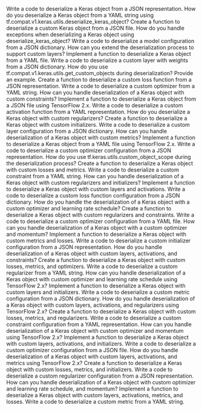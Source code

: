 Write a code to deserialize a Keras object from a JSON representation.
How do you deserialize a Keras object from a YAML string using tf.compat.v1.keras.utils.deserialize_keras_object?
Create a function to deserialize a custom Keras object from a JSON file.
How do you handle exceptions when deserializing a Keras object using deserialize_keras_object?
Write a code to deserialize a model configuration from a JSON dictionary.
How can you extend the deserialization process to support custom layers?
Implement a function to deserialize a Keras object from a YAML file.
Write a code to deserialize a custom layer with weights from a JSON dictionary.
How do you use tf.compat.v1.keras.utils.get_custom_objects during deserialization? Provide an example.
Create a function to deserialize a custom loss function from a JSON representation.
Write a code to deserialize a custom optimizer from a YAML string.
How can you handle deserialization of a Keras object with custom constraints?
Implement a function to deserialize a Keras object from a JSON file using TensorFlow 2.x.
Write a code to deserialize a custom activation function from a YAML representation.
How do you deserialize a Keras object with custom regularizers?
Create a function to deserialize a Keras object with custom initializers.
Write a code to deserialize a custom layer configuration from a JSON dictionary.
How can you handle deserialization of a Keras object with custom metrics?
Implement a function to deserialize a Keras object from a YAML file using TensorFlow 2.x.
Write a code to deserialize a custom optimizer configuration from a JSON representation.
How do you use tf.keras.utils.custom_object_scope during the deserialization process?
Create a function to deserialize a Keras object with custom losses and metrics.
Write a code to deserialize a custom constraint from a YAML string.
How can you handle deserialization of a Keras object with custom regularizers and initializers?
Implement a function to deserialize a Keras object with custom layers and activations.
Write a code to deserialize a custom loss function configuration from a JSON dictionary.
How do you handle the deserialization of a Keras object with a custom optimizer and learning rate schedule?
Create a function to deserialize a Keras object with custom regularizers and constraints.
Write a code to deserialize a custom optimizer configuration from a YAML file.
How can you handle deserialization of a Keras object with a custom optimizer and momentum?
Implement a function to deserialize a Keras object with custom metrics and losses.
Write a code to deserialize a custom initializer configuration from a JSON representation.
How do you handle deserialization of a Keras object with custom layers, activations, and constraints?
Create a function to deserialize a Keras object with custom losses, metrics, and optimizers.
Write a code to deserialize a custom regularizer from a YAML string.
How can you handle deserialization of a Keras object with custom optimizer and learning rate schedule using TensorFlow 2.x?
Implement a function to deserialize a Keras object with custom layers and initializers.
Write a code to deserialize a custom metric configuration from a JSON dictionary.
How do you handle deserialization of a Keras object with custom layers, activations, and regularizers using TensorFlow 2.x?
Create a function to deserialize a Keras object with custom losses, metrics, and regularizers.
Write a code to deserialize a custom constraint configuration from a YAML representation.
How can you handle deserialization of a Keras object with custom optimizer and momentum using TensorFlow 2.x?
Implement a function to deserialize a Keras object with custom layers, activations, and initializers.
Write a code to deserialize a custom optimizer configuration from a JSON file.
How do you handle deserialization of a Keras object with custom layers, activations, and metrics using TensorFlow 2.x?
Create a function to deserialize a Keras object with custom losses, metrics, and initializers.
Write a code to deserialize a custom regularizer configuration from a JSON representation.
How can you handle deserialization of a Keras object with custom optimizer and learning rate schedule, and momentum?
Implement a function to deserialize a Keras object with custom layers, activations, metrics, and losses.
Write a code to deserialize a custom metric from a YAML string.